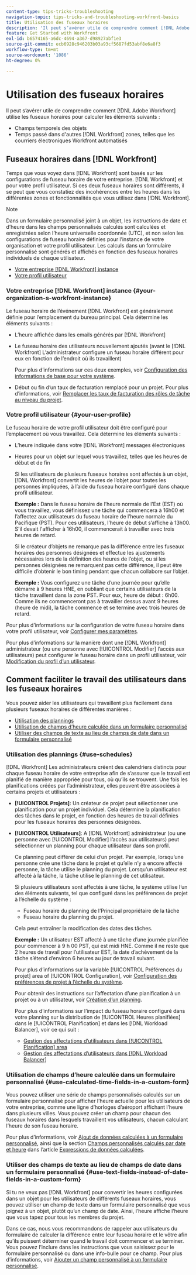 ```yaml
---
content-type: tips-tricks-troubleshooting
navigation-topic: tips-tricks-and-troubleshooting-workfront-basics
title: Utilisation des fuseaux horaires
description: 'Il peut s’avérer utile de comprendre comment [!DNL Adobe Workfront] utilise les fuseaux horaires pour calculer ce qui suit : EDIT ME.'
feature: Get Started with Workfront
exl-id: b6574165-a6dc-4694-a367-d98927abf1e3
source-git-commit: ecb6928c946203b03a93cf5687fd53abf8e6a8f3
workflow-type: tm+mt
source-wordcount: '1086'
ht-degree: 0%

---
```


# Utilisation des fuseaux horaires

Il peut s’avérer utile de comprendre comment [!DNL Adobe Workfront] utilise les fuseaux horaires pour calculer les éléments suivants :

* Champs temporels des objets
* Temps passé dans d&#39;autres [!DNL Workfront] zones, telles que les courriers électroniques Workfront automatisés

## Fuseaux horaires dans [!DNL Workfront]

Temps que vous voyez dans [!DNL Workfront] sont basés sur les configurations de fuseau horaire de votre entreprise. [!DNL Workfront] et pour votre profil utilisateur. Si ces deux fuseaux horaires sont différents, il se peut que vous constatiez des incohérences entre les heures dans les différentes zones et fonctionnalités que vous utilisez dans [!DNL Workfront].

>[!NOTE]
>
><div class="preview">Dans un formulaire personnalisé joint à un objet, les instructions de date et d’heure dans les champs personnalisés calculés sont calculées et enregistrées selon l’heure universelle coordonnée (UTC), et non selon les configurations de fuseau horaire définies pour l’instance de votre organisation et votre profil utilisateur. Les calculs dans un formulaire personnalisé sont générés et affichés en fonction des fuseaux horaires individuels de chaque utilisateur.</div>




* [Votre entreprise [!DNL Workfront] instance](#your-organization-s-workfront-instance)
* [Votre profil utilisateur](#your-user-profile)

### Votre entreprise [!DNL Workfront] instance {#your-organization-s-workfront-instance}

Le fuseau horaire de l’événement [!DNL Workfront] est généralement définie pour l’emplacement du bureau principal. Cela détermine les éléments suivants :

* L’heure affichée dans les emails générés par [!DNL Workfront]
* Le fuseau horaire des utilisateurs nouvellement ajoutés (avant le [!DNL Workfront] L’administrateur configure un fuseau horaire différent pour eux en fonction de l’endroit où ils travaillent)

   Pour plus d’informations sur ces deux exemples, voir [Configuration des informations de base pour votre système](../../administration-and-setup/get-started-wf-administration/configure-basic-info.md).

* Début ou fin d’un taux de facturation remplacé pour un projet. Pour plus d’informations, voir [Remplacer les taux de facturation des rôles de tâche au niveau du projet](../../manage-work/projects/project-finances/override-job-role-billing-rates-at-the-project-level.md).

### Votre profil utilisateur {#your-user-profile}

Le fuseau horaire de votre profil utilisateur doit être configuré pour l’emplacement où vous travaillez. Cela détermine les éléments suivants :

* L’heure indiquée dans votre [!DNL Workfront] messages électroniques
* Heures pour un objet sur lequel vous travaillez, telles que les heures de début et de fin

   Si les utilisateurs de plusieurs fuseaux horaires sont affectés à un objet, [!DNL Workfront] convertit les heures de l’objet pour toutes les personnes impliquées, à l’aide du fuseau horaire configuré dans chaque profil utilisateur.

   **Exemple :** Dans le fuseau horaire de l’heure normale de l’Est (EST) où vous travaillez, vous définissez une tâche qui commencera à 16h00 et l’affectez aux utilisateurs du fuseau horaire de l’heure normale du Pacifique (PST). Pour ces utilisateurs, l’heure de début s’affiche à 13h00. S&#39;il devait l&#39;afficher à 16h00, il commencerait à travailler avec trois heures de retard.

   Si le créateur d’objets ne remarque pas la différence entre les fuseaux horaires des personnes désignées et effectue les ajustements nécessaires lors de la définition des heures de l’objet, ou si les personnes désignées ne remarquent pas cette différence, il peut être difficile d’obtenir le bon timing pendant que chacun collabore sur l’objet.

   **Exemple :** Vous configurez une tâche d’une journée pour qu’elle démarre à 9 heures HNE, en oubliant que certains utilisateurs de la tâche travaillent dans la zone PST. Pour eux, heure de début : 6h00. Comme ils ne commenceront pas à travailler dessus avant 9 heures (heure de midi), la tâche commence et se termine avec trois heures de retard.

Pour plus d’informations sur la configuration de votre fuseau horaire dans votre profil utilisateur, voir [Configurer mes paramètres](../../workfront-basics/manage-your-account-and-profile/configuring-your-user-profile/configure-my-settings.md).

Pour plus d’informations sur la manière dont une [!DNL Workfront] administrateur (ou une personne avec [!UICONTROL Modifier] l’accès aux utilisateurs) peut configurer le fuseau horaire dans un profil utilisateur, voir [Modification du profil d’un utilisateur](../../administration-and-setup/add-users/create-and-manage-users/edit-a-users-profile.md).

## Comment faciliter le travail des utilisateurs dans les fuseaux horaires

Vous pouvez aider les utilisateurs qui travaillent plus facilement dans plusieurs fuseaux horaires de différentes manières :

* [Utilisation des plannings](#use-schedules)
* [Utilisation de champs d’heure calculée dans un formulaire personnalisé](#use-calculated-time-fields-in-a-custom-form)
* [Utiliser des champs de texte au lieu de champs de date dans un formulaire personnalisé](#use-text-fields-instead-of-date-fields-in-a-custom-form)

### Utilisation des plannings {#use-schedules}

[!DNL Workfront] Les administrateurs créent des calendriers distincts pour chaque fuseau horaire de votre entreprise afin de s’assurer que le travail est planifié de manière appropriée pour tous, où qu’ils se trouvent. Une fois les planifications créées par l’administrateur, elles peuvent être associées à certains projets et utilisateurs :

* **[!UICONTROL Projets]**: Un créateur de projet peut sélectionner une planification pour un projet individuel. Cela détermine la planification des tâches dans le projet, en fonction des heures de travail définies pour les fuseaux horaires des personnes désignées.
* **[!UICONTROL Utilisateurs]**: A [!DNL Workfront] administrateur (ou une personne avec [!UICONTROL Modifier] l’accès aux utilisateurs) peut sélectionner un planning pour chaque utilisateur dans son profil.

   Ce planning peut différer de celui d’un projet. Par exemple, lorsqu’une personne crée une tâche dans le projet et qu’elle n’y a encore affecté personne, la tâche utilise le planning du projet. Lorsqu’un utilisateur est affecté à la tâche, la tâche utilise le planning de cet utilisateur.

   Si plusieurs utilisateurs sont affectés à une tâche, le système utilise l’un des éléments suivants, tel que configuré dans les préférences de projet à l’échelle du système :

   * Fuseau horaire du planning de l’Principal propriétaire de la tâche
   * Fuseau horaire du planning du projet.

   Cela peut entraîner la modification des dates des tâches.

   **Exemple :** Un utilisateur EST affecté à une tâche d’une journée planifiée pour commencer à 9 h 00 PST, qui est midi HNE. Comme il ne reste que 2 heures de travail pour l’utilisateur EST, la date d’achèvement de la tâche s’étend d’environ 6 heures au jour de travail suivant.

   Pour plus d’informations sur la variable [!UICONTROL Préférences du projet] area of [!UICONTROL Configuration], voir [Configuration des préférences de projet à l’échelle du système](../../administration-and-setup/set-up-workfront/configure-system-defaults/set-project-preferences.md).

   Pour obtenir des instructions sur l’affectation d’une planification à un projet ou à un utilisateur, voir [Création d’un planning](../../administration-and-setup/set-up-workfront/configure-timesheets-schedules/create-schedules.md).

   Pour plus d’informations sur l’impact du fuseau horaire configuré dans votre planning sur la distribution de [!UICONTROL Heures planifiées] dans le [!UICONTROL Planification] et dans les [!DNL Workload Balancer], voir ce qui suit :

   * [Gestion des affectations d’utilisateurs dans [!UICONTROL Planification] area](../../resource-mgmt/resource-scheduling/manage-allocations-scheduling-areas.md)
   * [Gestion des affectations d’utilisateurs dans [!DNL Workload Balancer]](../../resource-mgmt/workload-balancer/manage-user-allocations-workload-balancer.md)



### Utilisation de champs d’heure calculée dans un formulaire personnalisé {#use-calculated-time-fields-in-a-custom-form}

Vous pouvez utiliser une série de champs personnalisés calculés sur un formulaire personnalisé pour afficher l’heure actuelle pour les utilisateurs de votre entreprise, comme une ligne d’horloges d’aéroport affichant l’heure dans plusieurs villes. Vous pouvez créer un champ pour chacun des fuseaux horaires dans lesquels travaillent vos utilisateurs, chacun calculant l’heure de son fuseau horaire.

Pour plus d’informations, voir [Ajout de données calculées à un formulaire personnalisé](../../administration-and-setup/customize-workfront/create-manage-custom-forms/add-calculated-data-to-custom-form.md), ainsi que la section [Champs personnalisés calculés par date et heure](../../reports-and-dashboards/reports/calc-cstm-data-reports/calculated-data-expressions.md#date) dans l’article [Expressions de données calculées](../../reports-and-dashboards/reports/calc-cstm-data-reports/calculated-data-expressions.md).

### Utiliser des champs de texte au lieu de champs de date dans un formulaire personnalisé {#use-text-fields-instead-of-date-fields-in-a-custom-form}

Si tu ne veux pas [!DNL Workfront] pour convertir les heures configurées dans un objet pour les utilisateurs de différents fuseaux horaires, vous pouvez utiliser un champ de texte dans un formulaire personnalisé que vous joignez à un objet, plutôt qu’un champ de date. Ainsi, l’heure affiche l’heure que vous tapez pour tous les membres du projet.

Dans ce cas, nous vous recommandons de rappeler aux utilisateurs du formulaire de calculer la différence entre leur fuseau horaire et le vôtre afin qu’ils puissent déterminer quand le travail doit commencer et se terminer. Vous pouvez l’inclure dans les instructions que vous saisissez pour le formulaire personnalisé ou dans une info-bulle pour ce champ. Pour plus d’informations, voir [Ajouter un champ personnalisé à un formulaire personnalisé](../../administration-and-setup/customize-workfront/create-manage-custom-forms/add-a-custom-field-to-a-custom-form.md).
